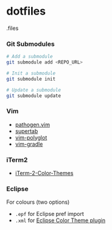 dotfiles
========

.files

### Git Submodules

```sh
# Add a submodule
git submodule add <REPO_URL>

# Init a submodule
git submodule init

# Update a submodule
git submodule update
```


### Vim

- [pathogen.vim](https://github.com/tpope/vim-pathogen)
- [supertab](https://github.com/ervandew/supertab)
- [vim-polyglot](https://github.com/sheerun/vim-polyglot)
- [vim-gradle](https://github.com/tfnico/vim-gradle.git)


### iTerm2

- [iTerm-2-Color-Themes](https://github.com/baskerville/iTerm-2-Color-Themes)


### Eclipse

For colours (two options)

- ```.epf``` for Eclipse pref import
- ```.xml``` for [Eclipse Color Theme plugin](https://github.com/eclipse-color-theme/eclipse-color-theme)
